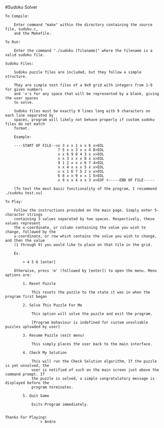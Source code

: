 
#Sudoku Solver

    To Compile:

        Enter command "make" within the directory containing the source file, sudoku.c,
        and the Makefile.

    To Run:

        Enter the command "./sudoku [filename]" where the filename is a valid sudoku file.

    Sudoku Files:

        Sudoku puzzle files are included, but they follow a simple structure.

        They are simple text files of a 9x9 grid with integers from 1-9 for given numbers
        and 'x's for any space that will be represented by a blank, giving the user spaces
        to solve.

        Sudoku files must be exactly 9 lines long with 9 characters on each line separated by
        spaces, program will likely not behave properly if custom sudoku files do not match
        format.

        Example:

        ----START OF FILE-->x 3 x x 1 x x 6 x>EOL
                            7 5 x x 3 x x 4 8>EOL
                            x x 6 9 8 4 3 x x>EOL
                            x x 3 x x x 8 x x>EOL
                            9 1 2 x x x 6 7 4>EOL
                            x x 4 x x x 5 x x>EOL
                            x x 1 6 7 5 2 x x>EOL
                            6 8 x x 9 x x 1 5>EOL
                            x 9 x x 4 x x 3 x>EOF <-----END OF FILE-----

        [To test the most basic functionality of the program, I recommend ./sudoku test.su]

    To Play:

        Follow the instructions provided on the main page. Simply enter 5-character strings
        containing 3 values separated by two spaces. Respectively, these values represent
        the x-coordinate, or column containing the value you wish to change, followed by the
        y-coordinate, or row which contains the value you wish to change, and then the value
        (1 through 9) you would like to place on that tile in the grid.

        Ex.

            > 4 5 6 [enter]

        Otherwise, press 'm' (followed by [enter]) to open the menu. Menu options are:

            1. Reset Puzzle
                
                This resets the puzzle to the state it was in when the program first began

            2. Solve This Puzzle For Me

                This option will solve the puzzle and exit the program.

                [Program behaviour is indefined for custom unsolvable puzzles uploaded by user]

            3. Resume Puzzle (exit menu)

                This simply places the user back to the main interface.

            4. Check My Solution

                This will run the Check Solution algorithm, If the puzzle is yet unsolved, the
                user is notified of such on the main screen just above the command prompt. If
                the puzzle is solved, a simple congratulatory message is displayed before the 
                program terminates.

            5. Quit Game

                Exits Program immediately.


    Thanks For Playing!
                    > Andre


